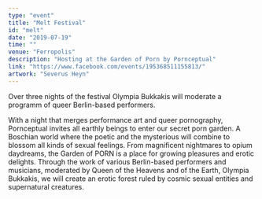 ```yaml
---
type: "event"
title: "Melt Festival"
id: "melt"
date: "2019-07-19"
time: ""
venue: "Ferropolis"
description: "Hosting at the Garden of Porn by Pornceptual" 
link: "https://www.facebook.com/events/195368511155813/"
artwork: "Severus Heyn"
---
```


Over three nights of the festival Olympia Bukkakis will moderate a programm of queer Berlin-based performers. 

With a night that merges performance art and queer pornography, Pornceptual invites all earthly beings to enter our secret porn garden. A Boschian world where the poetic and the mysterious will combine to blossom all kinds of sexual feelings. From magnificent nightmares to opium daydreams, the Garden of PORN is a place for growing pleasures and erotic delights. Through the work of various Berlin-based performers and musicians, moderated by Queen of the Heavens and of the Earth, Olympia Bukkakis, we will create an erotic forest ruled by cosmic sexual entities and supernatural creatures.